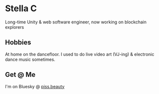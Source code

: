 # Stella C

Long-time Unity & web software engineer, now working on blockchain explorers

## Hobbies

At home on the dancefloor.  I used to do live video art (VJ-ing) & electronic dance music sometimes.  

## Get @ Me

I'm on Bluesky @ [piss.beauty](http://bsky.app/profile/piss.beauty)
 
